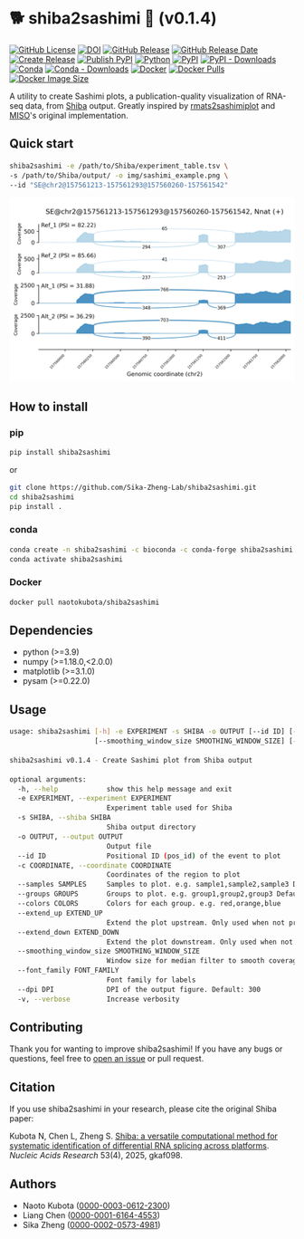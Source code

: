 # 🐕 shiba2sashimi 🍣 (v0.1.4)

[![GitHub License](https://img.shields.io/github/license/Sika-Zheng-Lab/shiba2sashimi)](https://github.com/Sika-Zheng-Lab/shiba2sashimi/blob/main/LICENSE)
[![DOI](https://zenodo.org/badge/947608002.svg)](https://doi.org/10.5281/zenodo.15042265)
[![GitHub Release](https://img.shields.io/github/v/release/Sika-Zheng-Lab/shiba2sashimi?style=flat)](https://github.com/Sika-Zheng-Lab/shiba2sashimi/releases)
[![GitHub Release Date](https://img.shields.io/github/release-date/Sika-Zheng-Lab/shiba2sashimi)](https://github.com/Sika-Zheng-Lab/shiba2sashimi/releases)
[![Create Release](https://github.com/Sika-Zheng-Lab/shiba2sashimi/actions/workflows/release.yaml/badge.svg)](https://github.com/Sika-Zheng-Lab/shiba2sashimi/actions/workflows/release.yaml)
[![Publish PyPI](https://github.com/Sika-Zheng-Lab/shiba2sashimi/actions/workflows/publish.yaml/badge.svg)](https://github.com/Sika-Zheng-Lab/shiba2sashimi/actions/workflows/publish.yaml)
[![Python](https://img.shields.io/pypi/pyversions/shiba2sashimi.svg?label=Python&color=blue)](https://pypi.org/project/shiba2sashimi/)
[![PyPI](https://img.shields.io/pypi/v/shiba2sashimi.svg?label=PyPI&color=orange)](https://pypi.org/project/shiba2sashimi/)
[![PyPI - Downloads](https://img.shields.io/pypi/dm/shiba2sashimi.svg?label=PyPI%20-%20Downloads&color=orange)](https://pypi.org/project/shiba2sashimi/)
[![Conda](https://img.shields.io/conda/v/bioconda/shiba2sashimi?color=3EB049)](https://anaconda.org/bioconda/shiba2sashimi)
[![Conda - Downloads](https://img.shields.io/conda/dn/bioconda/shiba2sashimi?label=Conda%20-%20Downloads&color=3EB049)](https://anaconda.org/bioconda/shiba2sashimi)
[![Docker](https://img.shields.io/docker/v/naotokubota/shiba2sashimi?color=blue&label=Docker)](https://hub.docker.com/r/naotokubota/shiba2sashimi)
[![Docker Pulls](https://img.shields.io/docker/pulls/naotokubota/shiba2sashimi)](https://hub.docker.com/r/naotokubota/shiba2sashimi)
[![Docker Image Size](https://img.shields.io/docker/image-size/naotokubota/shiba2sashimi)](https://hub.docker.com/r/naotokubota/shiba2sashimi)

A utility to create Sashimi plots, a publication-quality visualization of RNA-seq data, from [Shiba](https://github.com/Sika-Zheng-Lab/Shiba) output. Greatly inspired by [rmats2sashimiplot](https://github.com/Xinglab/rmats2sashimiplot) and [MISO](https://miso.readthedocs.io/en/fastmiso/sashimi.html)'s original implementation.

## Quick start

```bash
shiba2sashimi -e /path/to/Shiba/experiment_table.tsv \
-s /path/to/Shiba/output/ -o img/sashimi_example.png \
--id "SE@chr2@157561213-157561293@157560260-157561542"
```

![Sashimi plot example](https://raw.githubusercontent.com/Sika-Zheng-Lab/shiba2sashimi/main/img/sashimi_example.png)

## How to install

### pip

```bash
pip install shiba2sashimi
```

or

```bash
git clone https://github.com/Sika-Zheng-Lab/shiba2sashimi.git
cd shiba2sashimi
pip install .
```

### conda

```bash
conda create -n shiba2sashimi -c bioconda -c conda-forge shiba2sashimi
conda activate shiba2sashimi
```

### Docker

```bash
docker pull naotokubota/shiba2sashimi
```

## Dependencies

- python (>=3.9)
- numpy (>=1.18.0,<2.0.0)
- matplotlib (>=3.1.0)
- pysam (>=0.22.0)

## Usage

```bash
usage: shiba2sashimi [-h] -e EXPERIMENT -s SHIBA -o OUTPUT [--id ID] [-c COORDINATE] [--samples SAMPLES] [--groups GROUPS] [--colors COLORS] [--extend_up EXTEND_UP] [--extend_down EXTEND_DOWN]
                     [--smoothing_window_size SMOOTHING_WINDOW_SIZE] [--font_family FONT_FAMILY] [--dpi DPI] [-v]

shiba2sashimi v0.1.4 - Create Sashimi plot from Shiba output

optional arguments:
  -h, --help            show this help message and exit
  -e EXPERIMENT, --experiment EXPERIMENT
                        Experiment table used for Shiba
  -s SHIBA, --shiba SHIBA
                        Shiba output directory
  -o OUTPUT, --output OUTPUT
                        Output file
  --id ID               Positional ID (pos_id) of the event to plot
  -c COORDINATE, --coordinate COORDINATE
                        Coordinates of the region to plot
  --samples SAMPLES     Samples to plot. e.g. sample1,sample2,sample3 Default: all samples in the experiment table
  --groups GROUPS       Groups to plot. e.g. group1,group2,group3 Default: all groups in the experiment table. Overrides --samples
  --colors COLORS       Colors for each group. e.g. red,orange,blue
  --extend_up EXTEND_UP
                        Extend the plot upstream. Only used when not providing coordinates. Default: 500
  --extend_down EXTEND_DOWN
                        Extend the plot downstream. Only used when not providing coordinates. Default: 500
  --smoothing_window_size SMOOTHING_WINDOW_SIZE
                        Window size for median filter to smooth coverage plot. Greater value gives smoother plot. Default: 21
  --font_family FONT_FAMILY
                        Font family for labels
  --dpi DPI             DPI of the output figure. Default: 300
  -v, --verbose         Increase verbosity
```

## Contributing

Thank you for wanting to improve shiba2sashimi! If you have any bugs or questions, feel free to [open an issue](https://github.com/Sika-Zheng-Lab/shiba2sashimi/issues) or pull request.

## Citation

If you use shiba2sashimi in your research, please cite the original Shiba paper:

Kubota N, Chen L, Zheng S. [Shiba: a versatile computational method for systematic identification of differential RNA splicing across platforms](https://academic.oup.com/nar/article/53/4/gkaf098/8042001). *Nucleic Acids Research*  53(4), 2025, gkaf098.

## Authors

- Naoto Kubota ([0000-0003-0612-2300](https://orcid.org/0000-0003-0612-2300))
- Liang Chen ([0000-0001-6164-4553](https://orcid.org/0000-0001-6164-4553))
- Sika Zheng ([0000-0002-0573-4981](https://orcid.org/0000-0002-0573-4981))
